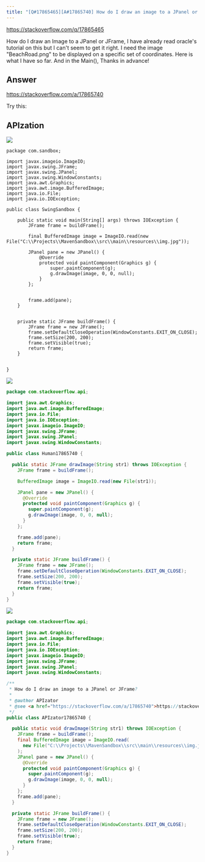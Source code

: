 ```yaml
---
title: "[Q#17865465][A#17865740] How do I draw an image to a JPanel or JFrame?"
---
```


https://stackoverflow.com/q/17865465

How do I draw an Image to a JPanel or JFrame, I have already read oracle&#x27;s tutorial on this but I can&#x27;t seem to get it right. I need the image &quot;BeachRoad.png&quot; to be displayed on a specific set of coordinates. Here is what I have so far.
And in the Main(),
Thanks in advance!

## Answer

https://stackoverflow.com/a/17865740

Try this:

## APIzation

<div class="code-3columns-row">

<div class="code-3columns-column">

<div><img src="/stackoverflow.png" /></div>

```plain
package com.sandbox;

import javax.imageio.ImageIO;
import javax.swing.JFrame;
import javax.swing.JPanel;
import javax.swing.WindowConstants;
import java.awt.Graphics;
import java.awt.image.BufferedImage;
import java.io.File;
import java.io.IOException;

public class SwingSandbox {

    public static void main(String[] args) throws IOException {
        JFrame frame = buildFrame();

        final BufferedImage image = ImageIO.read(new File("C:\\Projects\\MavenSandbox\\src\\main\\resources\\img.jpg"));

        JPanel pane = new JPanel() {
            @Override
            protected void paintComponent(Graphics g) {
                super.paintComponent(g);
                g.drawImage(image, 0, 0, null);
            }
        };


        frame.add(pane);
    }


    private static JFrame buildFrame() {
        JFrame frame = new JFrame();
        frame.setDefaultCloseOperation(WindowConstants.EXIT_ON_CLOSE);
        frame.setSize(200, 200);
        frame.setVisible(true);
        return frame;
    }


}
```

</div>

<div class="code-3columns-column">

<div><img src="/human.png" /></div>

```java
package com.stackoverflow.api;

import java.awt.Graphics;
import java.awt.image.BufferedImage;
import java.io.File;
import java.io.IOException;
import javax.imageio.ImageIO;
import javax.swing.JFrame;
import javax.swing.JPanel;
import javax.swing.WindowConstants;

public class Human17865740 {

  public static JFrame drawImage(String str1) throws IOException {
    JFrame frame = buildFrame();

    BufferedImage image = ImageIO.read(new File(str1));

    JPanel pane = new JPanel() {
      @Override
      protected void paintComponent(Graphics g) {
        super.paintComponent(g);
        g.drawImage(image, 0, 0, null);
      }
    };

    frame.add(pane);
    return frame;
  }

  private static JFrame buildFrame() {
    JFrame frame = new JFrame();
    frame.setDefaultCloseOperation(WindowConstants.EXIT_ON_CLOSE);
    frame.setSize(200, 200);
    frame.setVisible(true);
    return frame;
  }
}

```

</div>

<div class="code-3columns-column">

<div><img src="/apizator.png" /></div>

```java
package com.stackoverflow.api;

import java.awt.Graphics;
import java.awt.image.BufferedImage;
import java.io.File;
import java.io.IOException;
import javax.imageio.ImageIO;
import javax.swing.JFrame;
import javax.swing.JPanel;
import javax.swing.WindowConstants;

/**
 * How do I draw an image to a JPanel or JFrame?
 *
 * @author APIzator
 * @see <a href="https://stackoverflow.com/a/17865740">https://stackoverflow.com/a/17865740</a>
 */
public class APIzator17865740 {

  public static void drawImage(String str1) throws IOException {
    JFrame frame = buildFrame();
    final BufferedImage image = ImageIO.read(
      new File("C:\\Projects\\MavenSandbox\\src\\main\\resources\\img.jpg")
    );
    JPanel pane = new JPanel() {
      @Override
      protected void paintComponent(Graphics g) {
        super.paintComponent(g);
        g.drawImage(image, 0, 0, null);
      }
    };
    frame.add(pane);
  }

  private static JFrame buildFrame() {
    JFrame frame = new JFrame();
    frame.setDefaultCloseOperation(WindowConstants.EXIT_ON_CLOSE);
    frame.setSize(200, 200);
    frame.setVisible(true);
    return frame;
  }
}

```

</div>

</div>